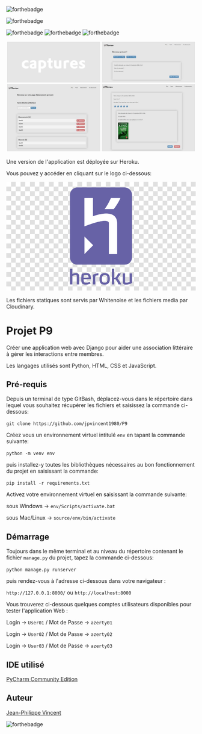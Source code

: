 ![forthebadge](https://www.djangoproject.com/m/img/badges/djangopowered126x54.gif)

![forthebadge](https://forthebadge.com/images/badges/made-with-python.svg)

![forthebadge](https://forthebadge.com/images/badges/uses-html.svg)
![forthebadge](https://forthebadge.com/images/badges/uses-css.svg)
![forthebadge](https://forthebadge.com/images/badges/uses-js.svg)


![alt text](https://github.com/jpvincent1980/P9/blob/main/Screenshot.png)

Une version de l'application est déployée sur Heroku. 

Vous pouvez y accéder en cliquant sur le logo ci-dessous:

<a href="https://litreview-jpvincent-herokuapp.com"><img src="https://github.com/jpvincent1980/jpvincent1980/blob/main/assets/img/logo-heroku.png" alt="Logo Twitter" /></a>

Les fichiers statiques sont servis par Whitenoise et les fichiers media par Cloudinary.

# Projet P9

Créer une application web avec Django pour aider une association littéraire à gérer les interactions entre membres.

Les langages utilisés sont Python, HTML, CSS et JavaScript.

## Pré-requis

Depuis un terminal de type GitBash, déplacez-vous dans le répertoire dans lequel vous souhaitez récupérer les fichiers et saisissez la commande ci-dessous:

``git clone https://github.com/jpvincent1980/P9``

Créez vous un environnement virtuel intitulé ``env`` en tapant la commande suivante:

``python -m venv env``

puis installez-y toutes les bibliothèques nécessaires au bon fonctionnement du projet en saisissant la commande:

``pip install -r requirements.txt``

Activez votre environnement virtuel en saisissant la commande suivante:

sous Windows -> ``env/Scripts/activate.bat``

sous Mac/Linux -> ``source/env/bin/activate``

## Démarrage

Toujours dans le même terminal et au niveau du répertoire contenant le fichier ``manage.py`` du projet, tapez la commande ci-dessous:

``python manage.py runserver``

puis rendez-vous à l'adresse ci-dessous dans votre navigateur :

``http://127.0.0.1:8000/`` ou ``http://localhost:8000``

Vous trouverez ci-dessous quelques comptes utilisateurs disponibles pour tester l'application Web :

Login -> ``User01`` / Mot de Passe -> ``azerty01``

Login -> ``User02`` / Mot de Passe -> ``azerty02``

Login -> ``User03`` / Mot de Passe -> ``azerty03``

## IDE utilisé

[PyCharm Community Edition](https://www.jetbrains.com/fr-fr/pycharm/)

## Auteur

[Jean-Philippe Vincent](https://twitter.com/JeanPhilippeV15)

![forthebadge](https://forthebadge.com/images/badges/powered-by-coffee.svg)